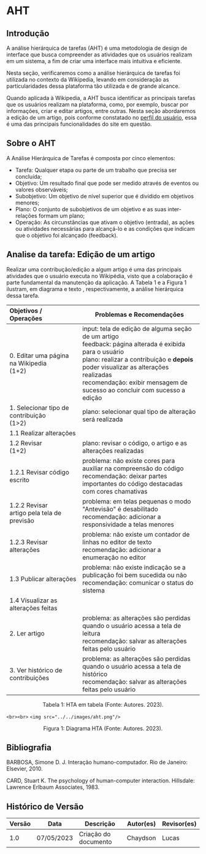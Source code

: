 # AHT

## Introdução

A análise hierárquica de tarefas (AHT) é uma metodologia de design de interface que busca compreender as atividades que os usuários realizam em um sistema, a fim de criar uma interface mais intuitiva e eficiente.

Nesta seção, verificaremos como a análise hierárquica de tarefas foi utilizada no contexto da Wikipedia, levando em consideração as particularidades dessa plataforma tão utilizada e de grande alcance.

Quando aplicada à Wikipedia, a AHT busca identificar as principais tarefas que os usuários realizam na plataforma, como, por exemplo, buscar por informações, criar e editar artigos, entre outras. Nesta seção abordaremos a edição de um artigo, pois conforme constatado no [perfil do usuário](./perfilDeUsuario.md), essa é uma das principais funcionalidades do site em questão.

## Sobre o AHT

A Análise Hierárquica de Tarefas é composta por cinco elementos:

* Tarefa: Qualquer etapa ou parte de um trabalho que precisa ser concluída;
* Objetivo: Um resultado final que pode ser medido através de eventos ou valores observáveis;
* Subobjetivo: Um objetivo de nível superior que é dividido em objetivos menores;
* Plano: O conjunto de subobjetivos de um objetivo e as suas inter-relações formam um plano;
* Operação: As circunstâncias que ativam o objetivo (entrada), as ações ou atividades necessárias para alcançá-lo e as condições que indicam que o objetivo foi alcançado (feedback).

## Analise da tarefa: Edição de um artigo

Realizar uma contribução/edição a algum artigo é uma das principais atividades que o usuário executa no Wikipédia, visto que a colaboração é parte fundamental da manutenção da aplicação. A Tabela 1 e a Figura 1 ilustram, em diagrama e texto , respectivamente, a análise hierárquica dessa tarefa.

| Objetivos / Operações                          | Problemas e Recomendações                                                                                                                                                                                                                                                                               |
| :----------------------------------------------- | --------------------------------------------------------------------------------------------------------------------------------------------------------------------------------------------------------------------------------------------------------------------------------------------------------- |
| 0. Editar uma página na Wikipedia<br />(1+2)    | input: tela de edição de alguma seção de um artigo<br />feedback: página alterada é exibida para o usuário<br />plano: realizar a contribuição e **depois** poder visualizar as alterações realizadas<br />recomendação: exibir mensagem de sucesso ao concluir com sucesso a edição |
| 1. Selecionar tipo de contribuição<br />(1>2) | plano: selecionar qual tipo de alteração será realizada                                                                                                                                                                                                                                                |
| 1.1 Realizar alterações                        |                                                                                                                                                                                                                                                                                                           |
| 1.2 Revisar<br />(1+2)                           | plano: revisar o código, o artigo e as alterações realizadas                                                                                                                                                                                                                                           |
| 1.2.1 Revisar código escrito                    | problema: não existe cores para auxiliar na compreensão do código<br />recomendação: deixar partes importantes do código destacadas com cores chamativas                                                                                                                                            |
| 1.2.2 Revisar artigo pela tela de previsão     | problema: em telas pequenas o modo "Antevisão" é desabilitado<br />recomendação: adicionar a responsividade a telas menores                                                                                                                                                                          |
| 1.2.3 Revisar alterações                       | problema: não existe um contador de linhas no editor de texto<br />recomendação: adicionar a enumeração no editor                                                                                                                                                                                    |
| 1.3 Publicar alterações                       | problema: não existe indicação se a publicação foi bem sucedida ou não<br />recomendação: comunicar o status do sistema                                                                                                                                                                           |
| 1.4 Visualizar as alterações feitas            |                                                                                                                                                                                                                                                                                                           |
| 2. Ler artigo                                    | problema: as alterações são perdidas quando o usuário acessa a tela de leitura<br />recomendação: salvar as alterações feitas pelo usuário                                                                                                                                                       |
| 3. Ver histórico de contribuições             | problema: as alterações são perdidas quando o usuário acessa a tela de histórico<br />recomendação: salvar as alterações feitas pelo usuário                                                                                                                                                    |

<div style="text-align: center">
    <p> Tabela 1: HTA em tabela (Fonte: Autores. 2023).</p>
</div>

`<br><br>`
`<img src="../../images/aht.png"/>`

<div style="text-align: center">
    <p> Figura 1: Diagrama HTA (Fonte: Autores. 2023).</p>
</div>

## Bibliografia

BARBOSA, Simone D. J. Interação humano-computador. Rio de Janeiro: Elsevier, 2010.

CARD, Stuart K. The psychology of human-computer interaction. Hillsdale: Lawrence Erlbaum Associates, 1983.

## Histórico de Versão

| Versão | Data       | Descrição            | Autor(es) | Revisor(es) |
| ------- | ---------- | ---------------------- | --------- | ----------- |
| 1.0     | 07/05/2023 | Criação do documento | Chaydson  | Lucas       |
